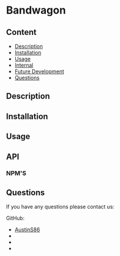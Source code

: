 # Bandwagon

## Content

- [Description](#description)
- [Installation](#installation)
- [Usage](#usage)
- [Internal](#internal)
- [Future Development](#future-development)
- [Questions](#questions)

## Description

## Installation

## Usage

## API

### NPM'S

## Questions

If you have any questions please contact us:

GitHub:

- [AustinS86](https://github.com/AustinS86)
- []()
- []()
- []()

